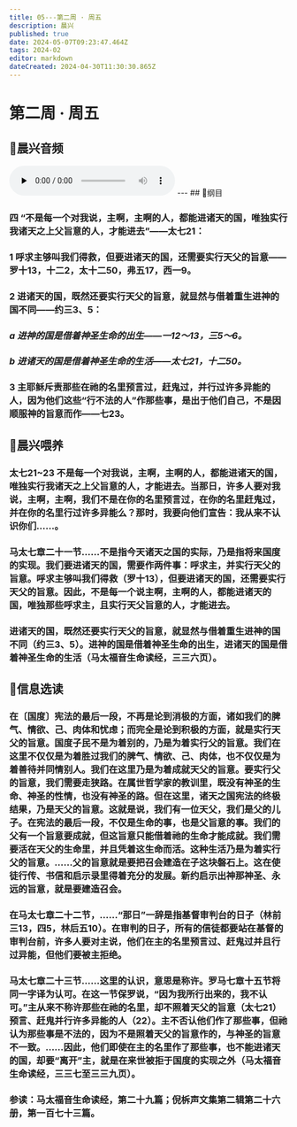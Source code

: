 ```yaml
---
title: 05---第二周 · 周五
description: 晨兴
published: true
date: 2024-05-07T09:23:47.464Z
tags: 2024-02
editor: markdown
dateCreated: 2024-04-30T11:30:30.865Z
---
```


# 第二周 · 周五
## 🎵晨兴音频
<audio id="audio" controls="" preload="none">
      <source id="mp3" src="/2024-02/week2/week2day5.mp3">
</audio>
---
## 📖纲目

### 四   “不是每一个对我说，主啊，主啊的人，都能进诸天的国，唯独实行我诸天之上父旨意的人，才能进去”——太七21：

### 1   呼求主够叫我们得救，但要进诸天的国，还需要实行天父的旨意——罗十13，十二2，太十二50，弗五17，西一9。

### 2 进诸天的国，既然还要实行天父的旨意，就显然与借着重生进神的国不同——约三3、5：

### *a   进神的国是借着神圣生命的出生——一12～13，三5～6。*

### *b 进诸天的国是借着神圣生命的生活——太七21，十二50。*

### 3   主耶稣斥责那些在祂的名里预言过，赶鬼过，并行过许多异能的人，因为他们这些“行不法的人”作那些事，是出于他们自己，不是因顺服神的旨意而作——七23。

## 📖晨兴喂养

### 太七21~23    不是每一个对我说，主啊，主啊的人，都能进诸天的国，唯独实行我诸天之上父旨意的人，才能进去。当那日，许多人要对我说，主啊，主啊，我们不是在你的名里预言过，在你的名里赶鬼过，并在你的名里行过许多异能么？那时，我要向他们宣告：我从来不认识你们……。

### 马太七章二十一节……不是指今天诸天之国的实际，乃是指将来国度的实现。我们要进诸天的国，需要作两件事：呼求主，并实行天父的旨意。呼求主够叫我们得救（罗十13），但要进诸天的国，还需要实行天父的旨意。因此，不是每一个说主啊，主啊的人，都能进诸天的国，唯独那些呼求主，且实行天父旨意的人，才能进去。

### 进诸天的国，既然还要实行天父的旨意，就显然与借着重生进神的国不同（约三3、5）。进神的国是借着神圣生命的出生，进诸天的国是借着神圣生命的生活（马太福音生命读经，三三六页）。

## 📖信息选读

### 在〔国度〕宪法的最后一段，不再是论到消极的方面，诸如我们的脾气、情欲、己、肉体和忧虑；而完全是论到积极的方面，就是实行天父的旨意。国度子民不是为着别的，乃是为着实行父的旨意。我们在这里不仅仅是为着胜过我们的脾气、情欲、己、肉体，也不仅仅是为着善待并同情别人。我们在这里乃是为着成就天父的旨意。要实行父的旨意，我们需要走狭路。在属世哲学家的教训里，既没有神圣的生命、神圣的性情，也没有神圣的路。但在这里，诸天之国宪法的终极结果，乃是天父的旨意。这就是说，我们有一位天父，我们是父的儿子。在宪法的最后一段，不仅是生命的事，也是父旨意的事。我们的父有一个旨意要成就，但这旨意只能借着祂的生命才能成就。我们需要活在天父的生命里，并且凭着这生命而活。这种生活乃是为着实行父的旨意。……父的旨意就是要把召会建造在子这块磐石上。这在使徒行传、书信和启示录里得着充分的发展。新约启示出神那神圣、永远的旨意，就是要建造召会。

### 在马太七章二十二节，……“那日”一辞是指基督审判台的日子（林前三13，四5，林后五10）。在审判的日子，所有的信徒都要站在基督的审判台前，许多人要对主说，他们在主的名里预言过、赶鬼过并且行过异能，但他们要被主拒绝。

### 马太七章二十三节……这里的认识，意思是称许。罗马七章十五节将同一字译为认可。在这一节保罗说，“因为我所行出来的，我不认可。”主从来不称许那些在祂的名里，却不照着天父的旨意（太七21）预言、赶鬼并行许多异能的人（22）。主不否认他们作了那些事，但祂认为那些事是不法的，因为不是照着天父的旨意作的，与神圣的旨意不一致。……因此，他们即使在主的名里作了那些事，也不能进诸天的国，却要“离开”主，就是在来世被拒于国度的实现之外（马太福音生命读经，三三七至三三九页）。

### 参读：马太福音生命读经，第二十九篇；倪柝声文集第二辑第二十六册，第一百七十三篇。
<!-- Google tag (gtag.js) -->
<script async src="https://www.googletagmanager.com/gtag/js?id=G-1P8709Z16T"></script>
<script>
  window.dataLayer = window.dataLayer || [];
  function gtag(){dataLayer.push(arguments);}
  gtag('js', new Date());

  gtag('config', 'G-1P8709Z16T');
</script>